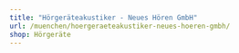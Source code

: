 ```yaml
---
title: "Hörgeräteakustiker - Neues Hören GmbH"
url: /muenchen/hoergeraeteakustiker-neues-hoeren-gmbh/
shop: Hörgeräte
---
```

